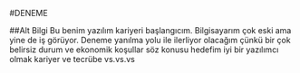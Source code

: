 #DENEME

##Alt Bilgi
Bu  benim yazılım kariyeri başlangıcım. Bilgisayarım çok eski ama yine de iş görüyor. Deneme yanılma yolu ile ilerliyor olacağım çünkü bir çok belirsiz durum ve ekonomik koşullar söz konusu  hedefim iyi bir yazılımcı olmak kariyer ve tecrübe vs.vs.vs